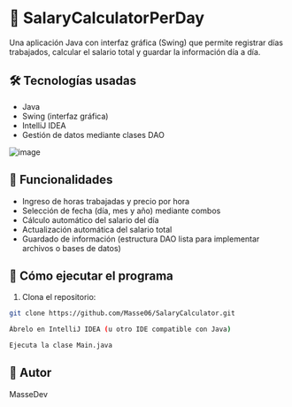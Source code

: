 # 💼 SalaryCalculatorPerDay

Una aplicación Java con interfaz gráfica (Swing) que permite registrar días trabajados, calcular el salario total y guardar la información día a día.

## 🛠️ Tecnologías usadas

- Java
- Swing (interfaz gráfica)
- IntelliJ IDEA
- Gestión de datos mediante clases DAO

![image](https://github.com/user-attachments/assets/7c9b4643-c619-4410-93ec-28f44bbb4400)

## 🧩 Funcionalidades

- Ingreso de horas trabajadas y precio por hora
- Selección de fecha (día, mes y año) mediante combos
- Cálculo automático del salario del día
- Actualización automática del salario total
- Guardado de información (estructura DAO lista para implementar archivos o bases de datos)

## 🚀 Cómo ejecutar el programa

1. Clona el repositorio:
```bash
git clone https://github.com/Masse06/SalaryCalculator.git
```
```bash
Ábrelo en IntelliJ IDEA (u otro IDE compatible con Java)
```
```bash
Ejecuta la clase Main.java
```

## 👤 Autor
MasseDev

